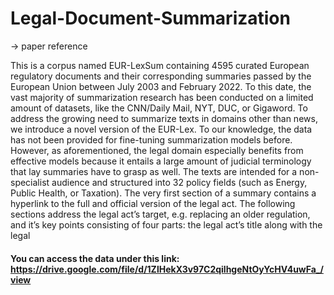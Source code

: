 # Legal-Document-Summarization

-> paper reference

This is a corpus named EUR-LexSum containing 4595 curated European regulatory documents and their corresponding summaries passed by the
European Union between July 2003 and February 2022. To this date, the vast majority of summarization research has been conducted on a limited amount of datasets, like the CNN/Daily Mail, NYT, DUC, or Gigaword. To address the growing need to summarize texts in domains other than news, we introduce a novel version of the EUR-Lex. To our knowledge, the data has not been
provided for fine-tuning summarization models before. However, as aforementioned, the legal domain especially benefits from effective models because it entails a large amount of judicial terminology that lay summaries have to grasp as well. The texts are intended for a non-specialist audience and structured into 32 policy fields (such as Energy, Public Health, or Taxation). The very first section of a summary contains a hyperlink to the full and official version of the legal act. The following sections address the legal act’s target, e.g. replacing an older regulation, and it’s key points consisting of four parts: the legal act’s title along with the legal

#### You can access the data under this link: https://drive.google.com/file/d/1ZlHekX3v97C2qilhgeNtOyYcHV4uwFa_/view
